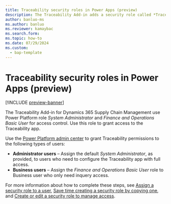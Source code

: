 ```yaml
---
title: Traceability security roles in Power Apps (preview)
description: The Traceability Add-in adds a security role called *Traceability service role* to your Power Platform environment. Use this role to grant access to the Traceability Add-in.
author: banluo-ms
ms.author: banluo
ms.reviewer: kamaybac
ms.search.form: 
ms.topic: how-to
ms.date: 07/29/2024
ms.custom: 
  - bap-template
---
```


# Traceability security roles in Power Apps (preview)

[!INCLUDE [preview-banner](~/../shared-content/shared/preview-includes/preview-banner.md)]
<!-- KFM: Preview until further notice -->

The Traceability Add-in for Dynamics 365 Supply Chain Management use Power Platform role *System Administrator* and *Finance and Operations Basic User* for access control. Use this role to grant access to the Traceability app.

Use the [Power Platform admin center](https://admin.powerplatform.microsoft.com) to grant Traceability permissions to the following types of users:

- **Administrator users** – Assign the default *System Administrator*, as provided, to users who need to configure the Traceability app with full access.
- **Business users** – Assign the *Finance and Operations Basic User* role to Business user who only need inquery access.

For more information about how to complete these steps, see [Assign a security role to a user](/power-platform/admin/assign-security-roles), [Save time creating a security role by copying one](/power-platform/admin/copy-security-role), and [Create or edit a security role to manage access](/power-platform/admin/create-edit-security-role).


